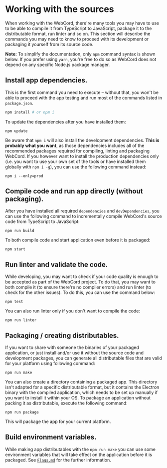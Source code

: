 # Working with the sources

When working with the WebCord, there're many tools you may have to use to be able
to compile it from TypeScript to JavaScript, package it to the distributable
format, run linter and so on. This section will describe the commands you may
need to know to proceed with its development or packaging it yourself from
its source code.

**Note:** To simplify the documentation, only `npm` command syntax is shown
below. If you prefer using `yarn`, you're free to do so as WebCord does not
depend on any specific Node.js package manager.

## Install app dependencies.

This is the first command you need to execute – without that, you won't be able
to proceed with the app testing and run most of the commands listed in
`package.json`.
```sh
npm install # or npm i
```

To update the dependencies after you have installed them:
```
npm update
```

Be aware that `npm i` will also install the development dependencies. **This is**
**probably what you want**, as those dependencies includes all of the recommended
packages required for compiling, linting and packaging WebCord. If you however
want to install the production dependencies only (i.e. you want to use your own
set of the tools or have installed them globally with `npm i -g`), you can use
the following command instead:
```
npm i --only=prod
```

## Compile code and run app directly (without packaging).

After you have installed all required `dependencies` and `devDependencies`, you
can use the following command to incrementally compile WebCord's source code
from TypeScript to JavaScript:
```
npm run build
```

To both compile code and start application even before it is packaged:
```
npm start
```

## Run linter and validate the code.

While developing, you may want to check if your code quality is enough to be
accepted as part of the WebCord project. To do that, you may want to both compile
it (to ensure there're no compiler errors) and run linter (to check for the other
issues). To do this, you can use the command below:
```
npm test
```

You can also run linter only if you don't want to compile the code:
```
npm run linter
```

## Packaging / creating distributables.

If you want to share with someone the binaries of your packaged application, or
just install and/or use it without the source code and development packages,
you can generate all distributable files that are valid for your platform using
following command:
```
npm run make
```

You can also create a directory containing a packaged app. This directory isn't
adapted for a specific distributable format, but it contains the Electron binary
with the compiled application, which needs to be set up manually if you want to
install it within your OS. To package an application without packing it as
distributable, execute the following command:
```
npm run package
```

This will package the app for your current platform.

## Build environment variables.

While making app distributables with the `npm run make` you can use some
environment variables that will take effect on the application before it is
packaged. See [`Flags.md`](./Flags.md#1-in-electron-forge) for the further information.